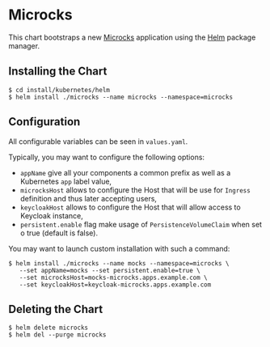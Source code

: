 # Microcks

This chart bootstraps a new [Microcks](http://microcks.github.io) application using the [Helm](https://helm.sh) package manager.

## Installing the Chart

```console
$ cd install/kubernetes/helm
$ helm install ./microcks --name microcks --namespace=microcks
```

## Configuration
All configurable variables can be seen in `values.yaml`.

Typically, you may want to configure the following options:
* `appName` give all your components a common prefix as well as a Kubernetes `app` label value, 
* `microcksHost` allows to configure the Host that will be use for `Ingress` definition and thus later accepting users,
* `keycloakHost` allows to configure the Host that will allow access to Keycloak instance,
* `persistent.enable` flag make usage of `PersistenceVolumeClaim` when set o true (default is false).

You may want to launch custom installation with such a command:
 
 ```console
 $ helm install ./microcks --name mocks --namespace=microcks \
    --set appName=mocks --set persistent.enable=true \
    --set microcksHost=mocks-microcks.apps.example.com \
    --set keycloakHost=keycloak-microcks.apps.example.com
 ```

## Deleting the Chart

```console
$ helm delete microcks
$ helm del --purge microcks
```